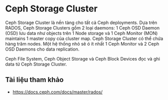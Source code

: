 # Ceph Storage Cluster

Ceph Storage Cluster là nền tàng cho tất cả Ceph deployments. Dựa trên RADOS, Ceph Storage Clusters gồm 2 loại daemons: 1 Ceph OSD Daemon (OSD) lưu data như objects trên 1 Node storage và 1 Ceph Monitor (MON) maintains 1 master copy của cluster map. Ceph Storage Cluster có thể chứa hàng trăm nodes. Một hệ thống nhỏ sẽ ó ít nhất 1 Ceph Monitor và 2 Ceph OSD Daemons cho data replication.

Ceph File System, Ceph Object Storage và Ceph Block Devices đọc và ghi data từ Ceph Storage Cluster.

## Tài liệu tham khảo
- https://docs.ceph.com/docs/master/rados/
